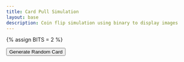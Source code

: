 ```yaml
---
title: Card Pull Simulation
layout: base
description: Coin flip simulation using binary to display images
---
```

{% assign BITS = 2 %}

<!DOCTYPE html>
<html>
<head>
	<title>Random Card Image Generator</title>
</head>
<body>
	<button onclick="generateRandomCard()">Generate Random Card</button>
	<div id="cardOutput"></div>

 <script>
	var cards = [
		{value: "Ace", suit: "Diamonds", image: "D1.png"},
		{value: "2", suit: "Diamonds", image: "image/cards/D2.png"},
		{value: "3", suit: "Diamonds", image: "image/cards/D3.png"},
        {value: "4", suit: "Diamonds", image: "image/cards/D4.png"},
		{value: "5", suit: "Diamonds", image: "image/cards/D5.png"},
		{value: "6", suit: "Diamonds", image: "image/cards/D6.png"},
        {value: "7", suit: "Diamonds", image: "image/cards/D7.png"},
		{value: "8", suit: "Diamonds", image: "image/cards/D8.png"},
		{value: "9", suit: "Diamonds", image: "image/cards/D9.png"},
        {value: "10", suit: "Diamonds", image: "image/cards/D10.png"},
		{value: "Jack", suit: "Diamonds", image: "image/cards/D11.png"},
		{value: "Queen", suit: "Diamonds", image: "image/cards/D12.png"},
        {value: "King", suit: "Diamonds", image: "image/cards/D13.png"},

        {value: "Ace", suit: "Clubs", image: "image/cards/S1.png"},
		{value: "2", suit: "Clubs", image: "image/cards/S2.png"},
		{value: "3", suit: "Clubs", image: "image/cards/S3.png"},
        {value: "4", suit: "Clubs", image: "image/cards/S4.png"},
		{value: "5", suit: "Clubs", image: "image/cards/S5.png"},
		{value: "6", suit: "Clubs", image: "image/cards/S6.png"},
        {value: "7", suit: "Clubs", image: "image/cards/S7.png"},
		{value: "8", suit: "Clubs", image: "image/cards/S8.png"},
		{value: "9", suit: "Clubs", image: "image/cards/S9.png"},
        {value: "10", suit: "Clubs", image: "image/cards/S10.png"},
		{value: "Jack", suit: "Clubs", image: "image/cards/S11.png"},
		{value: "Queen", suit: "Clubs", image: "image/cards/S12.png"},
        {value: "King", suit: "Clubs", image: "image/cards/S13.png"},

        {value: "Ace", suit: "Hearts", image: "H1.png"},
		{value: "2", suit: "Hearts", image: "image/cards/H2.png"},
		{value: "3", suit: "Hearts", image: "image/cards/H3.png"},
        {value: "4", suit: "Hearts", image: "image/cards/H4.png"},
		{value: "5", suit: "Hearts", image: "image/cards/H5.png"},
		{value: "6", suit: "Hearts", image: "image/cards/H6.png"},
        {value: "7", suit: "Hearts", image: "image/cards/H7.png"},
		{value: "8", suit: "Hearts", image: "image/cards/H8.png"},
		{value: "9", suit: "Hearts", image: "image/cards/H9.png"},
        {value: "10", suit: "Hearts", image: "image/cards/H10.png"},
		{value: "Jack", suit: "Hearts", image: "image/cards/H11.png"},
		{value: "Queen", suit: "Hearts", image: "image/cards/H12.png"},
        {value: "King", suit: "Hearts", image: "image/cards/H13.png"},

        {value: "Ace", suit: "Spades", image: "image/cards/C1.png"},
		{value: "2", suit: "Spades", image: "image/cards/C2.png"},
		{value: "3", suit: "Spades", image: "image/cards/C3.png"},
        {value: "4", suit: "Spades", image: "image/cards/C4.png"},
		{value: "5", suit: "Spades", image: "image/cards/C5.png"},
		{value: "6", suit: "Spades", image: "image/cards/C6.png"},
        {value: "7", suit: "Spades", image: "image/cards/C7.png"},
		{value: "8", suit: "Spades", image: "image/cards/C8.png"},
		{value: "9", suit: "Spades", image: "image/cards/C9.png"},
        {value: "10", suit: "Spades", image: "image/cards/C10.png"},
		{value: "Jack", suit: "Spades", image: "image/cards/C11.png"},
		{value: "Queen", suit: "Spades", image: "image/cards/C12.png"},
        {value: "King", suit: "Spades", image: "image/cards/C13.png"},

		
	];

	function generateRandomCard() {
		var randomCardIndex = Math.floor(Math.random() * cards.length);
		var randomCard = cards[randomCardIndex];
		var cardOutput = document.getElementById("cardOutput");
		cardOutput.innerHTML = '<img src="' + randomCard.image + '" alt="' + randomCard.value + ' of ' + randomCard.suit + '">';
	}
</script>
</body>
</html>